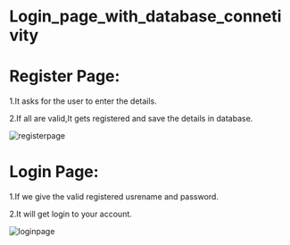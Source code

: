 # Login_page_with_database_connetivity

# Register Page:

1.It asks for the user to enter the details.

2.If all are valid,It gets registered and save the details in database.

![registerpage](https://user-images.githubusercontent.com/87438924/125744683-a6acc550-47be-41bb-8c81-1700112fc7a3.jpg)

# Login Page:

1.If we give the valid registered usrename and password.

2.It will get login to your account.

![loginpage](https://user-images.githubusercontent.com/87438924/125745007-d7fceed7-02dc-42bf-8e80-019b796f3555.jpg)


